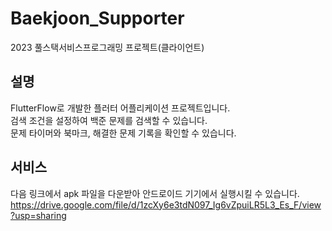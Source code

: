 # Baekjoon_Supporter

2023 풀스택서비스프로그래밍 프로젝트(클라이언트)

## 설명

FlutterFlow로 개발한 플러터 어플리케이션 프로젝트입니다.  
검색 조건을 설정하여 백준 문제를 검색할 수 있습니다.  
문제 타이머와 북마크, 해결한 문제 기록을 확인할 수 있습니다.

## 서비스
다음 링크에서 apk 파일을 다운받아 안드로이드 기기에서 실행시킬 수 있습니다.
https://drive.google.com/file/d/1zcXy6e3tdN097_Ig6vZpuiLR5L3_Es_F/view?usp=sharing

